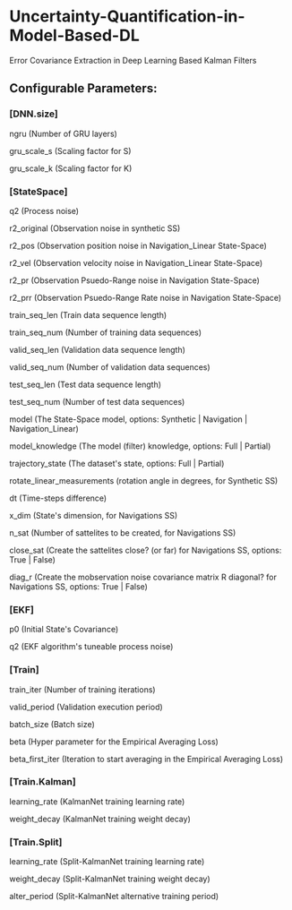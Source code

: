 # Uncertainty-Quantification-in-Model-Based-DL

Error Covariance Extraction in Deep Learning Based Kalman Filters


## Configurable Parameters:


### [DNN.size]

ngru (Number of GRU layers)

gru_scale_s (Scaling factor for S)

gru_scale_k (Scaling factor for K)


### [StateSpace]

q2 (Process noise)

r2_original (Observation noise in synthetic SS)

r2_pos (Observation position noise in Navigation_Linear State-Space)

r2_vel (Observation velocity noise in Navigation_Linear State-Space)

r2_pr (Observation Psuedo-Range noise in Navigation State-Space)

r2_prr (Observation Psuedo-Range Rate noise in Navigation State-Space)

train_seq_len (Train data sequence length)

train_seq_num (Number of training data sequences)

valid_seq_len (Validation data sequence length)

valid_seq_num (Number of validation data sequences)

test_seq_len (Test data sequence length)

test_seq_num (Number of test data sequences)

model (The State-Space model, options: Synthetic | Navigation | Navigation_Linear)

model_knowledge (The model (filter) knowledge, options: Full | Partial)

trajectory_state (The dataset's state, options: Full | Partial)

rotate_linear_measurements (rotation angle in degrees, for Synthetic SS)

dt (Time-steps difference)

x_dim (State's dimension, for Navigations SS)

n_sat (Number of sattelites to be created, for Navigations SS)

close_sat (Create the sattelites close? (or far) for Navigations SS, options: True | False)

diag_r (Create the mobservation noise covariance matrix R diagonal? for Navigations SS, options: True | False)


### [EKF]

p0 (Initial State's Covariance)

q2 (EKF algorithm's tuneable process noise)


### [Train]

train_iter (Number of training iterations)

valid_period (Validation execution period)

batch_size (Batch size)

beta (Hyper parameter for the Empirical Averaging Loss)

beta_first_iter (Iteration to start averaging in the Empirical Averaging Loss)


### [Train.Kalman]

learning_rate (KalmanNet training learning rate)

weight_decay (KalmanNet training weight decay)


### [Train.Split]

learning_rate (Split-KalmanNet training learning rate)

weight_decay (Split-KalmanNet training weight decay)

alter_period (Split-KalmanNet alternative training period)